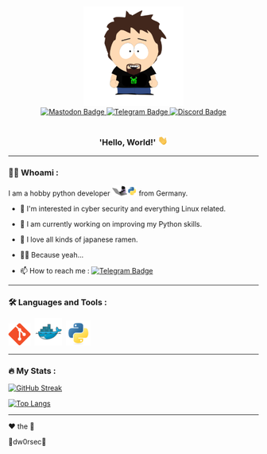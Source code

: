 <div id="header" align="center">
  <img src="https://github.com/dw0rsec/dw0rsec/blob/main/pictures/dw0rsec.png" width="200"/>
  <div id="badges">
    <a href="https://infosec.exchange/@dw0rsec">
      <img src="https://img.shields.io/badge/Mastodon-5c4de3?logo=mastodon&logoColor=white&style=for-the-badge" alt="Mastodon Badge">
    </a>
    <a href="https://t.me/dw0rsec">
      <img src="https://img.shields.io/badge/Telegram-1c93e3?logo=telegram&logoColor=white&style=for-the-badge" alt="Telegram Badge">
    </a>
    <a href="https://discord.com/users/1200902679006818326">
      <img src="https://img.shields.io/badge/Discord-404eed?logo=discord&logoColor=white&style=for-the-badge" alt="Discord Badge">
    </a>
  </div>
  <img src="https://komarev.com/ghpvc/?username=dw0rsec&style=flat-square&color=blue" alt=""/>
  <h3>
    'Hello, World!'
    <img src="https://github.com/dw0rsec/dw0rsec/blob/main/pictures/wave.gif" width="20px"/>
  </h3>
</div>

---

### :man_technologist: Whoami :

I am a hobby python developer <img src="https://github.com/dw0rsec/dw0rsec/blob/main/pictures/cat.gif" width="30"><img src="https://github.com/dw0rsec/dw0rsec/blob/main/pictures/python.svg" width="20"> from Germany.

- :telescope: I'm interested in cyber security and everything Linux related.

- :seedling: I am currently working on improving my Python skills.

- :ramen: I love all kinds of japanese ramen.

- :pirate_flag: Because yeah...

- :mailbox: How to reach me : [![Telegram Badge](https://img.shields.io/badge/-dw0rsec-1c93e3?style=flat&logo=Telegram&logoColor=white)](https://t.me/dw0rsec)

---

### :hammer_and_wrench: Languages and Tools : 

<div>
  <a href="https://git-scm.com/"><img src="https://github.com/dw0rsec/dw0rsec/blob/main/pictures/git.svg" title="Git" alt="Git" width="45" height="45"/></a>&nbsp;
  <a href="https://www.docker.com/"><img src="https://github.com/dw0rsec/dw0rsec/blob/main/pictures/docker.svg" title="Docker" alt="Docker" width="55" height="55"/></a>&nbsp;
  <a href="https://www.python.org/"><img src="https://github.com/dw0rsec/dw0rsec/blob/main/pictures/python.svg" title="Python" alt="Python" width="50" height="50"/></a>&nbsp;
</div>

---

### :fire: My Stats :

[![GitHub Streak](https://streak-stats.demolab.com/?user=dw0rsec&theme=midnight-purple&mode=weekly&background=000000)](https://git.io/streak-stats)

[![Top Langs](https://github-readme-stats.vercel.app/api/top-langs/?username=dw0rsec&layout=compact&theme=midnight-purple&hide=vim+script)](https://github.com/anuraghazra/github-readme-stats)

---

:heart: the :shell:

:space_invader:dw0rsec:space_invader:
